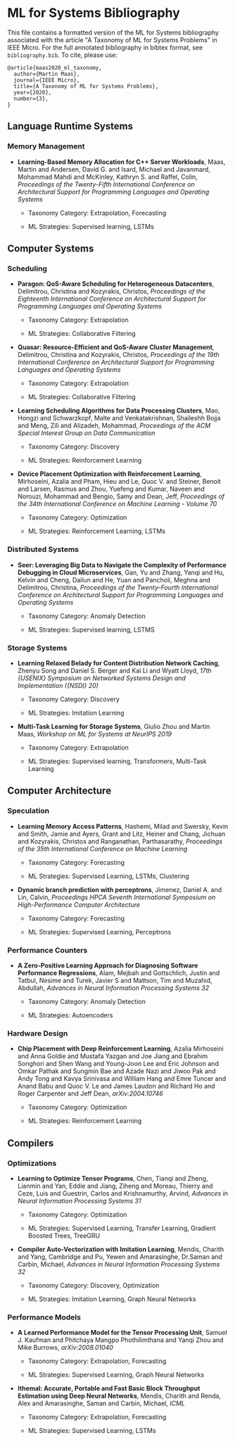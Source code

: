 # ML for Systems Bibliography

This file contains a formatted version of the ML for Systems
bibliography associated with the article "A Taxonomy of ML for Systems Problems"
in IEEE Micro. For the full annotated bibliography in bibtex format, see
`bibliography.bib`. To cite, please use:

```
@article{maas2020_ml_taxonomy,
  author={Martin Maas},
  journal={IEEE Micro},
  title={A Taxonomy of ML for Systems Problems},
  year={2020},
  number={3},
}
```

## Language Runtime Systems

### Memory Management

* **Learning-Based Memory Allocation for C++ Server Workloads**, Maas, Martin and Andersen, David G. and Isard, Michael and Javanmard, Mohammad Mahdi and McKinley, Kathryn S. and Raffel, Colin, *Proceedings of the Twenty-Fifth International Conference on Architectural Support for Programming Languages and Operating Systems*

  * Taxonomy Category: Extrapolation, Forecasting

  * ML Strategies: Supervised learning, LSTMs

## Computer Systems

### Scheduling

* **Paragon: QoS-Aware Scheduling for Heterogeneous Datacenters**, Delimitrou, Christina and Kozyrakis, Christos, *Proceedings of the Eighteenth International Conference on Architectural Support for Programming Languages and Operating Systems*

  * Taxonomy Category: Extrapolation

  * ML Strategies: Collaborative Filtering

* **Quasar: Resource-Efficient and QoS-Aware Cluster Management**, Delimitrou, Christina and Kozyrakis, Christos, *Proceedings of the 19th International Conference on Architectural Support for Programming Languages and Operating Systems*

  * Taxonomy Category: Extrapolation

  * ML Strategies: Collaborative Filtering

* **Learning Scheduling Algorithms for Data Processing Clusters**, Mao, Hongzi and Schwarzkopf, Malte and Venkatakrishnan, Shaileshh Bojja and Meng, Zili and Alizadeh, Mohammad, *Proceedings of the ACM Special Interest Group on Data Communication*

  * Taxonomy Category: Discovery

  * ML Strategies: Reinforcement Learning

* **Device Placement Optimization with Reinforcement Learning**, Mirhoseini, Azalia and Pham, Hieu and Le, Quoc V. and Steiner, Benoit and Larsen, Rasmus and Zhou, Yuefeng and Kumar, Naveen and Norouzi, Mohammad and Bengio, Samy and Dean, Jeff, *Proceedings of the 34th International Conference on Machine Learning - Volume 70*

  * Taxonomy Category: Optimization

  * ML Strategies: Reinforcement Learning, LSTMs

### Distributed Systems

* **Seer: Leveraging Big Data to Navigate the Complexity of Performance Debugging in Cloud Microservices**, Gan, Yu and Zhang, Yanqi and Hu, Kelvin and Cheng, Dailun and He, Yuan and Pancholi, Meghna and Delimitrou, Christina, *Proceedings of the Twenty-Fourth International Conference on Architectural Support for Programming Languages and Operating Systems*

  * Taxonomy Category: Anomaly Detection

  * ML Strategies: Supervised learning, LSTMS

### Storage Systems

* **Learning Relaxed Belady for Content Distribution Network Caching**, Zhenyu Song and Daniel S. Berger and Kai Li and Wyatt Lloyd, *17th {USENIX} Symposium on Networked Systems Design and Implementation ({NSDI} 20)*

  * Taxonomy Category: Discovery

  * ML Strategies: Imitation Learning

* **Multi-Task Learning for Storage Systems**, Giulio Zhou and Martin Maas, *Workshop on ML for Systems at NeurIPS 2019*

  * Taxonomy Category: Extrapolation

  * ML Strategies: Supervised learning, Transformers, Multi-Task Learning

## Computer Architecture

### Speculation

* **Learning Memory Access Patterns**, Hashemi, Milad and Swersky, Kevin and Smith, Jamie and Ayers, Grant and Litz, Heiner and Chang, Jichuan and Kozyrakis, Christos and Ranganathan, Parthasarathy, *Proceedings of the 35th International Conference on Machine Learning*

  * Taxonomy Category: Forecasting

  * ML Strategies: Supervised Learning, LSTMs, Clustering

* **Dynamic branch prediction with perceptrons**, Jimenez, Daniel A. and Lin, Calvin, *Proceedings HPCA Seventh International Symposium on High-Performance Computer Architecture*

  * Taxonomy Category: Forecasting

  * ML Strategies: Supervised Learning, Perceptrons

### Performance Counters

* **A Zero-Positive Learning Approach for Diagnosing Software Performance Regressions**, Alam, Mejbah and Gottschlich, Justin and Tatbul, Nesime and Turek, Javier S and Mattson, Tim and Muzahid, Abdullah, *Advances in Neural Information Processing Systems 32*

  * Taxonomy Category: Anomaly Detection

  * ML Strategies: Autoencoders

### Hardware Design

* **Chip Placement with Deep Reinforcement Learning**, Azalia Mirhoseini and Anna Goldie and Mustafa Yazgan and Joe Jiang and Ebrahim Songhori and Shen Wang and Young-Joon Lee and Eric Johnson and Omkar Pathak and Sungmin Bae and Azade Nazi and Jiwoo Pak and Andy Tong and Kavya Srinivasa and William Hang and Emre Tuncer and Anand Babu and Quoc V. Le and James Laudon and Richard Ho and Roger Carpenter and Jeff Dean, *arXiv:2004.10746*

  * Taxonomy Category: Optimization

  * ML Strategies: Reinforcement Learning

## Compilers

### Optimizations

* **Learning to Optimize Tensor Programs**, Chen, Tianqi and Zheng, Lianmin and Yan, Eddie and Jiang, Ziheng and Moreau, Thierry and Ceze, Luis and Guestrin, Carlos and Krishnamurthy, Arvind, *Advances in Neural Information Processing Systems 31*

  * Taxonomy Category: Optimization

  * ML Strategies: Supervised Learning, Transfer Learning, Gradient Boosted Trees, TreeGRU

* **Compiler Auto-Vectorization with Imitation Learning**, Mendis, Charith and Yang, Cambridge and Pu, Yewen and Amarasinghe, Dr.Saman and Carbin, Michael, *Advances in Neural Information Processing Systems 32*

  * Taxonomy Category: Discovery, Optimization

  * ML Strategies: Imitation Learning, Graph Neural Networks

### Performance Models

* **A Learned Performance Model for the Tensor Processing Unit**, Samuel J. Kaufman and Phitchaya Mangpo Phothilimthana and Yanqi Zhou and Mike Burrows, *arXiv:2008.01040*

  * Taxonomy Category: Extrapolation, Forecasting

  * ML Strategies: Supervised Learning, Graph Neural Networks

* **Ithemal: Accurate, Portable and Fast Basic Block Throughput Estimation using Deep Neural Networks**, Mendis, Charith and Renda, Alex and Amarasinghe, Saman and Carbin, Michael, *ICML*

  * Taxonomy Category: Extrapolation, Forecasting

  * ML Strategies: Supervised Learning, LSTMs

